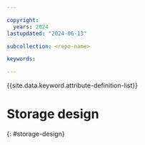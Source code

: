 ```yaml
---

copyright:
  years: 2024
lastupdated: "2024-06-13"

subcollection: <repo-name>

keywords:

---
```


{{site.data.keyword.attribute-definition-list}}

# Storage design
{: #storage-design}


